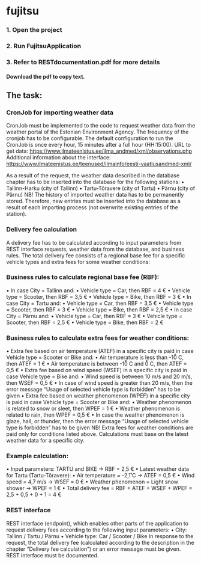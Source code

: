 # fujitsu

### 1. Open the project

### 2. Run FujitsuApplication

### 3. Refer to RESTdocumentation.pdf for more details

#### Download the pdf to copy text.

## The task:
### CronJob for importing weather data
CronJob must be implemented to the code to request weather data from the weather portal of the
Estonian Environment Agency. The frequency of the cronjob has to be configurable. The default
configuration to run the CronJob is once every hour, 15 minutes after a full hour (HH:15:00).
URL to get data:
https://www.ilmateenistus.ee/ilma_andmed/xml/observations.php
Additional information about the interface:
https://www.ilmateenistus.ee/teenused/ilmainfo/eesti-vaatlusandmed-xml/

As a result of the request, the weather data described in the database chapter has to be inserted
into the database for the following stations:
• Tallinn-Harku (city of Tallinn)
• Tartu-Tõravere (city of Tartu)
• Pärnu (city of Pärnu)
NB! The history of imported weather data has to be permanently stored. Therefore, new entries
must be inserted into the database as a result of each importing process (not overwrite existing
entries of the station).

### Delivery fee calculation
A delivery fee has to be calculated according to input parameters from REST interface requests,
weather data from the database, and business rules. The total delivery fee consists of a regional
base fee for a specific vehicle types and extra fees for some weather conditions:

### Business rules to calculate regional base fee (RBF):
• In case City = Tallinn and:
• Vehicle type = Car, then RBF = 4 €
• Vehicle type = Scooter, then RBF = 3,5 €
• Vehicle type = Bike, then RBF = 3 €
• In case City = Tartu and:
• Vehicle type = Car, then RBF = 3,5 €
• Vehicle type = Scooter, then RBF = 3 €
• Vehicle type = Bike, then RBF = 2,5 €
• In case City = Pärnu and:
• Vehicle type = Car, then RBF = 3 €
• Vehicle type = Scooter, then RBF = 2,5 €
• Vehicle type = Bike, then RBF = 2 €
### Business rules to calculate extra fees for weather conditions:
• Extra fee based on air temperature (ATEF) in a specific city is paid in case Vehicle type =
Scooter or Bike and:
• Air temperature is less than -10̊ C, then ATEF = 1 €
• Air temperature is between -10̊ C and 0̊ C, then ATEF = 0,5 €
• Extra fee based on wind speed (WSEF) in a specific city is paid in case Vehicle type = Bike
and:
• Wind speed is between 10 m/s and 20 m/s, then WSEF = 0,5 €
• In case of wind speed is greater than 20 m/s, then the error message “Usage of selected vehicle
type is forbidden” has to be given
• Extra fee based on weather phenomenon (WPEF) in a specific city is paid in case Vehicle
type = Scooter or Bike and:
• Weather phenomenon is related to snow or sleet, then WPEF = 1 €
• Weather phenomenon is related to rain, then WPEF = 0,5 €
• In case the weather phenomenon is glaze, hail, or thunder, then the error message “Usage of
selected vehicle type is forbidden” has to be given
NB!
Extra fees for weather conditions are paid only for conditions listed above.
Calculations must base on the latest weather data for a specific city.

### Example calculation:
• Input parameters: TARTU and BIKE -> RBF = 2,5 €
• Latest weather data for Tartu (Tartu-Tõravere):
• Air temperature = -2,1̊ C -> ATEF = 0,5 €
• Wind speed = 4,7 m/s -> WSEF = 0 €
• Weather phenomenon = Light snow shower -> WPEF = 1 €
• Total delivery fee = RBF + ATEF + WSEF + WPEF = 2,5 + 0,5 + 0 + 1 = 4 €

### REST interface
REST interface (endpoint), which enables other parts of the application to request delivery fees
according to the following input parameters:
• City: Tallinn / Tartu / Pärnu
• Vehicle type: Car / Scooter / Bike
In response to the request, the total delivery fee (calculated according to the description in the
chapter “Delivery fee calculation”) or an error message must be given.
REST interface must be documented.
